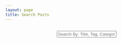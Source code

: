 ```yaml
---
layout: page
title: Search Posts
---
```


<!-- Shrink header size to prevent counter from going to a new line, phones only -->
<style>
@media (max-width: 360px) {
    h1 {
        font-size: 29px;
    }
}
</style>

<!-- HTML elements for search -->
<div id="fs-frm" style="padding-top: 1em;">
    <center>
        <input style="text-align: center;" type="text" id="search-input" maxlength="100" placeholder="Search By: Title, Tag, Category, Date...">
    </center>
</div>

<ul id="results-container"></ul>

<!-- script pointing to jekyll-search.js -->
<script type="text/javascript" src="/assets/js/simple-jekyll-search.js" ></script>
<script type="text/javascript" src="/assets/js/simple-jekyll-search.min.js" ></script>

<!-- Generate posts list and count on search -->
<script type="text/javascript" src="/assets/js/search-posts.js" ></script>